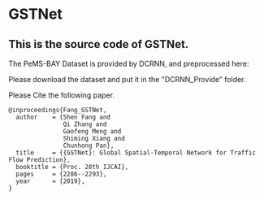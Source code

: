 # GSTNet
## This is the source code of GSTNet.
  The PeMS-BAY Dataset is provided by DCRNN, and preprocessed here: 

Please download the dataset and put it in the "DCRNN_Provide" folder.

Please Cite the following paper.

```
@inproceedings{Fang_GSTNet,
  author    = {Shen Fang and
               Qi Zhang and
               Gaofeng Meng and
               Shiming Xiang and
               Chunhong Pan},
  title     = {{GSTNet}: Global Spatial-Temporal Network for Traffic Flow Prediction},
  booktitle = {Proc. 28th IJCAI},
  pages     = {2286--2293},
  year      = {2019},
}
